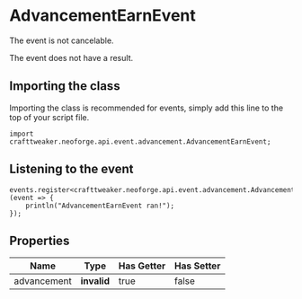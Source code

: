 # AdvancementEarnEvent

The event is not cancelable.

The event does not have a result.

## Importing the class

Importing the class is recommended for events, simply add this line to the top of your script file.
```zenscript
import crafttweaker.neoforge.api.event.advancement.AdvancementEarnEvent;
```


## Listening to the event

```zenscript
events.register<crafttweaker.neoforge.api.event.advancement.AdvancementEarnEvent>(event => {
    println("AdvancementEarnEvent ran!");
});
```


## Properties

|    Name     |    Type     | Has Getter | Has Setter |
|-------------|-------------|------------|------------|
| advancement | **invalid** | true       | false      |

